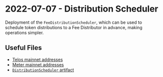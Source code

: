 # 2022-07-07 - Distribution Scheduler

Deployment of the `FeeDistributionScheduler`, which can be used to schedule token distributions to a Fee Distributor in advance, making operations simpler.

## Useful Files

- [Telos mainnet addresses](./output/telos.json)
- [Meter mainnet addresses](./output/meter.json)
- [`DistributionScheduler` artifact](./artifact/FeeDistributionScheduler.json)
